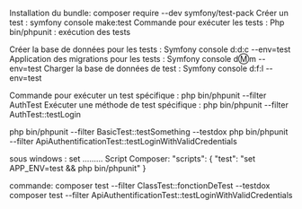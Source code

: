 Installation du bundle:
composer require --dev symfony/test-pack
Créer un test :
symfony console make:test
Commande pour exécuter les tests :
Php bin/phpunit : exécution des tests

Créer la base de données pour les tests :
Symfony console d:d:c --env=test
Application des migrations pour les tests :
Symfony console d:m:m --env=test
Charger la base de données de test :
Symfony console d:f:l --env=test

Commande pour exécuter un test spécifique :
php bin/phpunit --filter AuthTest
Exécuter une méthode de test spécifique :
php bin/phpunit --filter AuthTest::testLogin

php bin/phpunit --filter BasicTest::testSomething --testdox
php bin/phpunit --filter ApiAuthentificationTest::testLoginWithValidCredentials

sous windows : set .........
Script Composer:
"scripts": {
    "test": "set APP_ENV=test && php bin/phpunit"
}

commande: composer test --filter ClassTest::fonctionDeTest --testdox
composer test --filter ApiAuthentificationTest::testLoginWithValidCredentials
